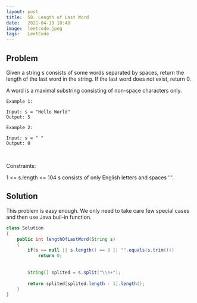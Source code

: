 ```yaml
---
layout: post 
title:  58. Length of Last Word
date:   2021-04-19 18:48
image:  leetcode.jpeg
tags:   LeetCode
---
```


## Problem 

Given a string s consists of some words separated by spaces, return the length of the last word in the string. If the last word does not exist, return 0.

A word is a maximal substring consisting of non-space characters only.

```
Example 1:

Input: s = "Hello World"
Output: 5

Example 2:

Input: s = " "
Output: 0
```

<!-- Line breaks -->
<br />

Constraints:

1 <= s.length <= 104
s consists of only English letters and spaces ' '.

## Solution

This problem is easy enough. We only need to take care few special cases and then use Java buil-in function. 

```java
class Solution 
{
    public int lengthOfLastWord(String s) 
    {
        if(s == null || s.length() == 0 || "".equals(s.trim()))
            return 0;
        
        
        String[] splited = s.split("\\s+");
        
        return splited[splited.length - 1].length();
    }
}
```
